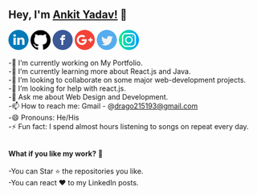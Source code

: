 ## Hey, I'm [Ankit Yadav!](https://drago215193.github.io/) 👋

<a href="https://www.linkedin.com/in/ankit-yadav-1682b01bb/"><img src="https://github.com/Drago215193/Drago215193/blob/master/logos/linkedin.png" width="40" /></a>
<a href="https://github.com/Drago215193"><img src="https://github.com/Drago215193/Drago215193/blob/master/logos/github-logo.png" width="40" /></a>
<a href="https://www.facebook.com/profile.php?id=100008059756038/"><img src="https://github.com/Drago215193/Drago215193/blob/master/logos/facebook.png" width="40" /></a>
<a href="mailto:ankityadav215193@gmail.com"><img src="https://github.com/Drago215193/Drago215193/blob/master/logos/google-plus.png" width="40" /></a>
<a href="https://twitter.com/Drago215193/"><img src="https://github.com/Drago215193/Drago215193/blob/master/logos/twitter.png" width="40" /></a>
<a href="https://www.instagram.com/__a_n_k_i_t_._/"><img src="https://github.com/Drago215193/Drago215193/blob/master/logos/instagram.png" width="40" /></a>

-🔭 I’m currently working on My Portfolio.<br>
-🌱 I’m currently learning more about React.js and Java.<br>
-👯 I’m looking to collaborate on some major web-development projects.<br>
-🤔 I’m looking for help with react.js.<br>
-💬 Ask me about Web Design and Development.<br>
-📫 How to reach me: Gmail - @drago215193@gmail.com <br>
-😄 Pronouns: He/His <br>
-⚡ Fun fact: I spend almost hours listening to songs on repeat every day. <br><br>

<strong><strong>What if you like my work?</strong></strong> 🤩<br><br>
-You can Star ⭐ the repositories you like.<br>
-You can react ❤️ to my LinkedIn posts.<br>
